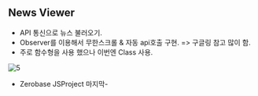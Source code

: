 ## News Viewer

- API 통신으로 뉴스 불러오기. 
- Observer를 이용해서 무한스크롤 & 자동 api호출 구현. => 구글링 참고 많이 함. 
- 주로 함수형을 사용 했으나 이번엔 Class 사용.

![5](https://user-images.githubusercontent.com/110772094/213922492-fabb608e-d36e-466c-9932-11063fa40ebc.PNG)

- Zerobase JSProject 마지막-
